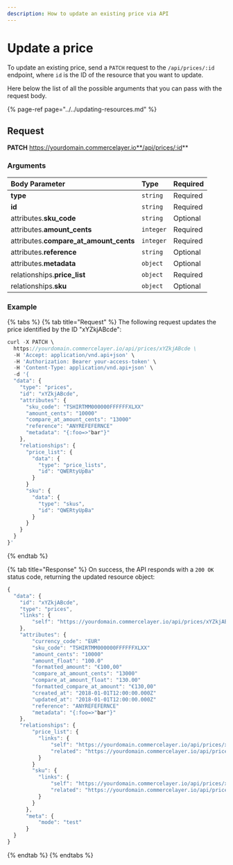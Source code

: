 ```yaml
---
description: How to update an existing price via API
---
```


# Update a price

To update an existing price, send a `PATCH` request to the `/api/prices/:id` endpoint, where `id` is the ID of the resource that you want to update.

Here below the list of all the possible arguments that you can pass with the request body.

{% page-ref page="../../updating-resources.md" %}

## Request

**PATCH** https://yourdomain.commercelayer.io**/api/prices/:id**

### Arguments

| Body Parameter | Type | Required |
| :--- | :--- | :--- |
| **type** | `string` | Required |
| **id** | `string` | Required |
| attributes.**sku\_code** | `string` | Optional |
| attributes.**amount\_cents** | `integer` | Required |
| attributes.**compare\_at\_amount\_cents** | `integer` | Required |
| attributes.**reference** | `string` | Optional |
| attributes.**metadata** | `object` | Optional |
| relationships.**price\_list** | `object` | Required |
| relationships.**sku** | `object` | Optional |

### Example

{% tabs %}
{% tab title="Request" %}
The following request updates the price identified by the ID "xYZkjABcde":

```javascript
curl -X PATCH \
  https://yourdomain.commercelayer.io/api/prices/xYZkjABcde \
  -H 'Accept: application/vnd.api+json' \
  -H 'Authorization: Bearer your-access-token' \
  -H 'Content-Type: application/vnd.api+json' \
  -d '{
  "data": {
    "type": "prices",
    "id": "xYZkjABcde",
    "attributes": {
      "sku_code": "TSHIRTMM000000FFFFFFXLXX"
      "amount_cents": "10000"
      "compare_at_amount_cents": "13000"
      "reference": "ANYREFEFERNCE"
      "metadata": "{:foo=>"bar"}"
    },
    "relationships": {
      "price_list": {
        "data": {
          "type": "price_lists",
          "id": "QWERtyUpBa"
        }
      }
      "sku": {
        "data": {
          "type": "skus",
          "id": "QWERtyUpBa"
        }
      }
    }
  }
}'
```
{% endtab %}

{% tab title="Response" %}
On success, the API responds with a `200 OK` status code, returning the updated resource object:

```javascript
{
  "data": {
    "id": "xYZkjABcde",
    "type": "prices",
    "links": {
        "self": "https://yourdomain.commercelayer.io/api/prices/xYZkjABcde"
    },
    "attributes": {
        "currency_code": "EUR"
        "sku_code": "TSHIRTMM000000FFFFFFXLXX"
        "amount_cents": "10000"
        "amount_float": "100.0"
        "formatted_amount": "€100,00"
        "compare_at_amount_cents": "13000"
        "compare_at_amount_float": "130.00"
        "formatted_compare_at_amount": "€130,00"
        "created_at": "2018-01-01T12:00:00.000Z"
        "updated_at": "2018-01-01T12:00:00.000Z"
        "reference": "ANYREFEFERNCE"
        "metadata": "{:foo=>"bar"}"
    },
    "relationships": {
        "price_list": {
          "links": {
              "self": "https://yourdomain.commercelayer.io/api/prices/xYZkjABcde/relationships/price_list",
              "related": "https://yourdomain.commercelayer.io/api/prices/xYZkjABcde/price_list"
          }
        }
        "sku": {
          "links": {
              "self": "https://yourdomain.commercelayer.io/api/prices/xYZkjABcde/relationships/sku",
              "related": "https://yourdomain.commercelayer.io/api/prices/xYZkjABcde/sku"
          }
        }
      },
      "meta": {
          "mode": "test"
      }
  }
}
```
{% endtab %}
{% endtabs %}


